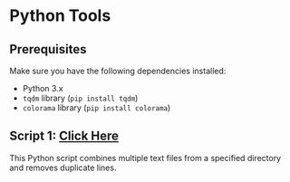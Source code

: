 # Python Tools

## Prerequisites

Make sure you have the following dependencies installed:

- Python 3.x
- `tqdm` library (`pip install tqdm`)
- `colorama` library (`pip install colorama`)

## Script 1: [Click Here](https://github.com/makerofdreams/life_easy_with_python/blob/main/Script%201-%20Txt%20File%20Combiner.py)

This Python script combines multiple text files from a specified directory and removes duplicate lines. 
